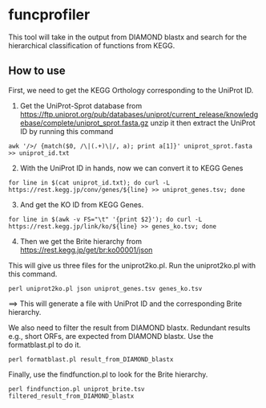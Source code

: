 # funcprofiler
This tool will take in the output from DIAMOND blastx and search for the hierarchical classification of functions from KEGG.

## How to use

First, we need to get the KEGG Orthology corresponding to the UniProt ID.

1) Get the UniProt-Sprot database from https://ftp.uniprot.org/pub/databases/uniprot/current_release/knowledgebase/complete/uniprot_sprot.fasta.gz unzip it then extract the UniProt ID by running this command 
```
awk '/>/ {match($0, /\|(.+)\|/, a); print a[1]}' uniprot_sprot.fasta >> uniprot_id.txt
```

2) With the UniProt ID in hands, now we can convert it to KEGG Genes
```
for line in $(cat uniprot_id.txt); do curl -L https://rest.kegg.jp/conv/genes/${line} >> uniprot_genes.tsv; done
```

3) And get the KO ID from KEGG Genes.
```
for line in $(awk -v FS="\t" '{print $2}'); do curl -L https://rest.kegg.jp/link/ko/${line} >> genes_ko.tsv; done
```

4) Then we get the Brite hierarchy from https://rest.kegg.jp/get/br:ko00001/json

This will give us three files for the uniprot2ko.pl. Run the uniprot2ko.pl with this command.
```
perl uniprot2ko.pl json uniprot_genes.tsv genes_ko.tsv
```

==> This will generate a file with UniProt ID and the corresponding Brite hierarchy.

We also need to filter the result from DIAMOND blastx. Redundant results e.g., short ORFs, are expected from DIAMOND blastx. Use the formatblast.pl to do it.
```
perl formatblast.pl result_from_DIAMOND_blastx
```

Finally, use the findfunction.pl to look for the Brite hierarchy.
```
perl findfunction.pl uniprot_brite.tsv filtered_result_from_DIAMOND_blastx
```
